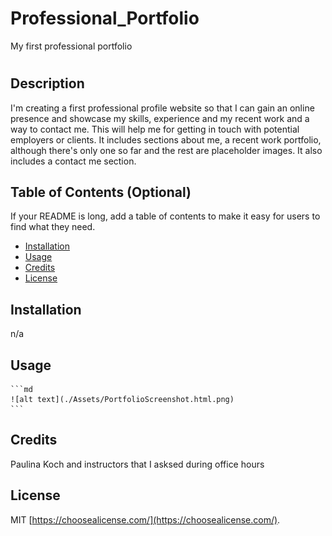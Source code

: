 # Professional_Portfolio
My first professional portfolio
# <Your-Project-Title>

## Description

I'm creating a first professional profile website so that I can gain an online presence and showcase my skills, experience and my recent work and a way to contact me.  This will help me for getting in touch with potential employers or clients. It includes sections about me, a recent work portfolio, although there's only one so far and the rest are placeholder images. It also includes a contact me section.

## Table of Contents (Optional)

If your README is long, add a table of contents to make it easy for users to find what they need.

- [Installation](#installation)
- [Usage](#usage)
- [Credits](#credits)
- [License](#license)

## Installation

n/a

## Usage



    ```md
    ![alt text](./Assets/PortfolioScreenshot.html.png)
    ```

## Credits

Paulina Koch and instructors that I asksed during office hours

## License

MIT [https://choosealicense.com/](https://choosealicense.com/).
